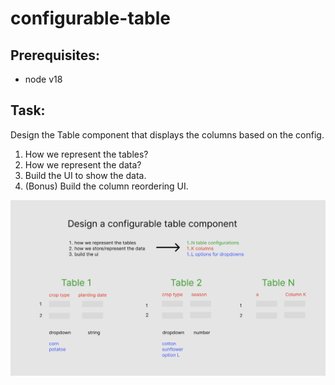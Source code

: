 # configurable-table

## Prerequisites:

- node v18

## Task:

Design the Table component that displays the columns based on the config.

1. How we represent the tables?
2. How we represent the data?
3. Build the UI to show the data.
4. (Bonus) Build the column reordering UI.

![reference](reference.png)
